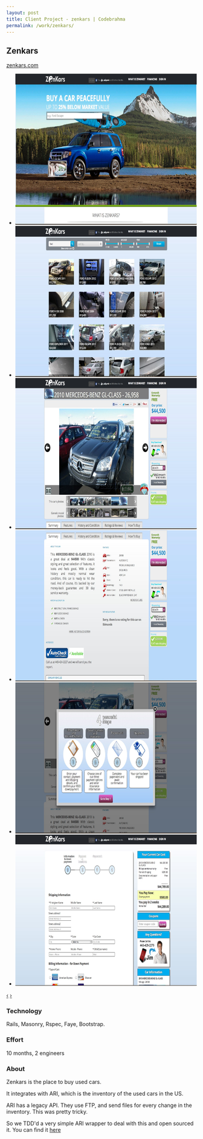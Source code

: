 ```yaml
---
layout: post
title: Client Project - zenkars | Codebrahma
permalink: /work/zenkars/
---
```


## Zenkars

[zenkars.com](http://zenkars.com)

<div class="jcarousel-wrapper">
  <div class="jcarousel">
    <ul>
      <li><img src="/images/work/zenkars/homepage.jpg" width="700" height="400" alt=""></li>
      <li><img src="/images/work/zenkars/list.jpg" width="700" height="400" alt=""></li>
      <li><img src="/images/work/zenkars/profile.jpg" width="700" height="400" alt=""></li>
      <li><img src="/images/work/zenkars/desc.jpg" width="700" height="400" alt=""></li>
      <li><img src="/images/work/zenkars/4steps.jpg" width="700" height="400" alt=""></li>
      <li><img src="/images/work/zenkars/payment.jpg" width="700" height="400" alt=""></li>
    </ul>
  </div>

  <a href="#" class="jcarousel-control-prev" data-jcarouselcontrol="true" title="">‹</a>
  <a href="#" class="jcarousel-control-next" data-jcarouselcontrol="true" title="">›</a>
  <p class="jcarousel-pagination"> </p>
</div>


### Technology
Rails, Masonry, Rspec,  Faye, Bootstrap.

### Effort

10 months,  2 engineers

### About

Zenkars is the place to buy used cars.

It integrates with ARI, which is the inventory of the used cars in the US.

ARI has a legacy API. They use FTP, and send files for every change in the
inventory. This was pretty tricky.

So we TDD'd a very simple ARI wrapper to deal with this and open sourced it.
You can find it [here](https://github.com/Codebrahma/Ari-Fetch)
